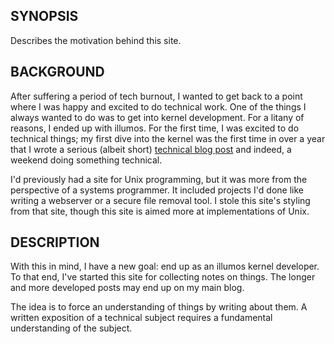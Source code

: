 ## SYNOPSIS

Describes the motivation behind this site.

## BACKGROUND

After suffering a period of tech burnout, I wanted to get back to a
point where I was happy and excited to do technical work. One of the
things I always wanted to do was to get into kernel development. For
a litany of reasons, I ended up with illumos. For the first time, I
was excited to do technical things; my first dive into the kernel was
the first time in over a year that I wrote a serious (albeit short)
[technical blog post](http://kyleisom.net/blog/2016/09/17/illumos-processes/)
and indeed, a weekend doing something technical.

I'd previously had a site for Unix programming, but it was more from the
perspective of a systems programmer. It included projects I'd done like
writing a webserver or a secure file removal tool. I stole this site's
styling from that site, though this site is aimed more at implementations
of Unix.

## DESCRIPTION

With this in mind, I have a new goal: end up as an illumos kernel
developer. To that end, I've started this site for collecting notes
on things. The longer and more developed posts may end up on my main
blog.

The idea is to force an understanding of things by writing about them.
A written exposition of a technical subject requires a fundamental
understanding of the subject.
